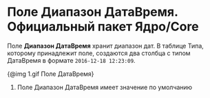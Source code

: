 # Поле **Диапазон ДатаВремя**. Официальный пакет Ядро/Core

Поле **Диапазон ДатаВремя** хранит диапазон дат. В таблице Типа, которому принадлежит поле, 
создаются два столбца с типом ДатаВремя в формате `2016-12-18 12:23:09`. 

{@img 1.gif Поле ДатаВремя}

1. Поле Диапазон ДатаВремя имеет значение по умолчанию

